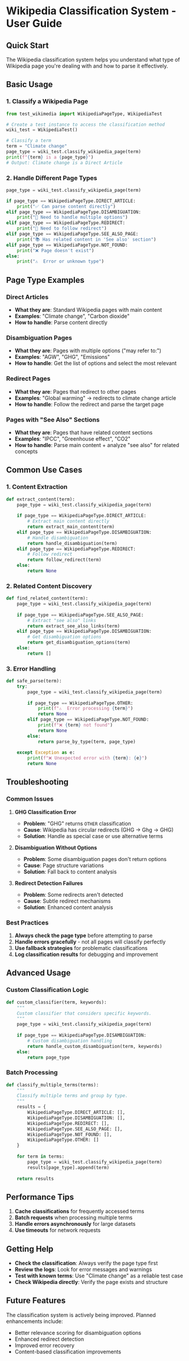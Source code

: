 # Wikipedia Classification System - User Guide

## Quick Start

The Wikipedia classification system helps you understand what type of Wikipedia page you're dealing with and how to parse it effectively.

## Basic Usage

### 1. Classify a Wikipedia Page

```python
from test_wikimedia import WikipediaPageType, WikipediaTest

# Create a test instance to access the classification method
wiki_test = WikipediaTest()

# Classify a term
term = "Climate change"
page_type = wiki_test.classify_wikipedia_page(term)
print(f"{term} is a {page_type}")
# Output: Climate change is a Direct Article
```

### 2. Handle Different Page Types

```python
page_type = wiki_test.classify_wikipedia_page(term)

if page_type == WikipediaPageType.DIRECT_ARTICLE:
    print("✅ Can parse content directly")
elif page_type == WikipediaPageType.DISAMBIGUATION:
    print("🔀 Need to handle multiple options")
elif page_type == WikipediaPageType.REDIRECT:
    print("🔄 Need to follow redirect")
elif page_type == WikipediaPageType.SEE_ALSO_PAGE:
    print("📚 Has related content in 'See also' section")
elif page_type == WikipediaPageType.NOT_FOUND:
    print("❌ Page doesn't exist")
else:
    print("⚠️  Error or unknown type")
```

## Page Type Examples

### Direct Articles
- **What they are**: Standard Wikipedia pages with main content
- **Examples**: "Climate change", "Carbon dioxide"
- **How to handle**: Parse content directly

### Disambiguation Pages
- **What they are**: Pages with multiple options ("may refer to:")
- **Examples**: "AGW", "GHG", "Emissions"
- **How to handle**: Get the list of options and select the most relevant

### Redirect Pages
- **What they are**: Pages that redirect to other pages
- **Examples**: "Global warming" → redirects to climate change article
- **How to handle**: Follow the redirect and parse the target page

### Pages with "See Also" Sections
- **What they are**: Pages that have related content sections
- **Examples**: "IPCC", "Greenhouse effect", "CO2"
- **How to handle**: Parse main content + analyze "see also" for related concepts

## Common Use Cases

### 1. Content Extraction

```python
def extract_content(term):
    page_type = wiki_test.classify_wikipedia_page(term)
    
    if page_type == WikipediaPageType.DIRECT_ARTICLE:
        # Extract main content directly
        return extract_main_content(term)
    elif page_type == WikipediaPageType.DISAMBIGUATION:
        # Handle disambiguation
        return handle_disambiguation(term)
    elif page_type == WikipediaPageType.REDIRECT:
        # Follow redirect
        return follow_redirect(term)
    else:
        return None
```

### 2. Related Content Discovery

```python
def find_related_content(term):
    page_type = wiki_test.classify_wikipedia_page(term)
    
    if page_type == WikipediaPageType.SEE_ALSO_PAGE:
        # Extract "see also" links
        return extract_see_also_links(term)
    elif page_type == WikipediaPageType.DISAMBIGUATION:
        # Get disambiguation options
        return get_disambiguation_options(term)
    else:
        return []
```

### 3. Error Handling

```python
def safe_parse(term):
    try:
        page_type = wiki_test.classify_wikipedia_page(term)
        
        if page_type == WikipediaPageType.OTHER:
            print(f"⚠️  Error processing {term}")
            return None
        elif page_type == WikipediaPageType.NOT_FOUND:
            print(f"❌ {term} not found")
            return None
        else:
            return parse_by_type(term, page_type)
            
    except Exception as e:
        print(f"❌ Unexpected error with {term}: {e}")
        return None
```

## Troubleshooting

### Common Issues

1. **GHG Classification Error**
   - **Problem**: "GHG" returns `OTHER` classification
   - **Cause**: Wikipedia has circular redirects (GHG → Ghg → GHG)
   - **Solution**: Handle as special case or use alternative terms

2. **Disambiguation Without Options**
   - **Problem**: Some disambiguation pages don't return options
   - **Cause**: Page structure variations
   - **Solution**: Fall back to content analysis

3. **Redirect Detection Failures**
   - **Problem**: Some redirects aren't detected
   - **Cause**: Subtle redirect mechanisms
   - **Solution**: Enhanced content analysis

### Best Practices

1. **Always check the page type** before attempting to parse
2. **Handle errors gracefully** - not all pages will classify perfectly
3. **Use fallback strategies** for problematic classifications
4. **Log classification results** for debugging and improvement

## Advanced Usage

### Custom Classification Logic

```python
def custom_classifier(term, keywords):
    """
    Custom classifier that considers specific keywords.
    """
    page_type = wiki_test.classify_wikipedia_page(term)
    
    if page_type == WikipediaPageType.DISAMBIGUATION:
        # Custom disambiguation handling
        return handle_custom_disambiguation(term, keywords)
    else:
        return page_type
```

### Batch Processing

```python
def classify_multiple_terms(terms):
    """
    Classify multiple terms and group by type.
    """
    results = {
        WikipediaPageType.DIRECT_ARTICLE: [],
        WikipediaPageType.DISAMBIGUATION: [],
        WikipediaPageType.REDIRECT: [],
        WikipediaPageType.SEE_ALSO_PAGE: [],
        WikipediaPageType.NOT_FOUND: [],
        WikipediaPageType.OTHER: []
    }
    
    for term in terms:
        page_type = wiki_test.classify_wikipedia_page(term)
        results[page_type].append(term)
    
    return results
```

## Performance Tips

1. **Cache classifications** for frequently accessed terms
2. **Batch requests** when processing multiple terms
3. **Handle errors asynchronously** for large datasets
4. **Use timeouts** for network requests

## Getting Help

- **Check the classification**: Always verify the page type first
- **Review the logs**: Look for error messages and warnings
- **Test with known terms**: Use "Climate change" as a reliable test case
- **Check Wikipedia directly**: Verify the page exists and structure

## Future Features

The classification system is actively being improved. Planned enhancements include:
- Better relevance scoring for disambiguation options
- Enhanced redirect detection
- Improved error recovery
- Content-based classification improvements















